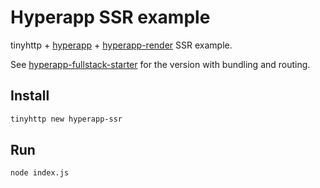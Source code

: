 # Hyperapp SSR example

tinyhttp + [hyperapp](https://github.com/jorgebucaran/hyperapp) + [hyperapp-render](https://github.com/kriasoft/hyperapp-render) SSR example.

See [hyperapp-fullstack-starter](https://github.com/talentlessguy/hyperapp-fullstack-starter) for the version with bundling and routing.

## Install

```sh
tinyhttp new hyperapp-ssr
```

## Run

```sh
node index.js
```
